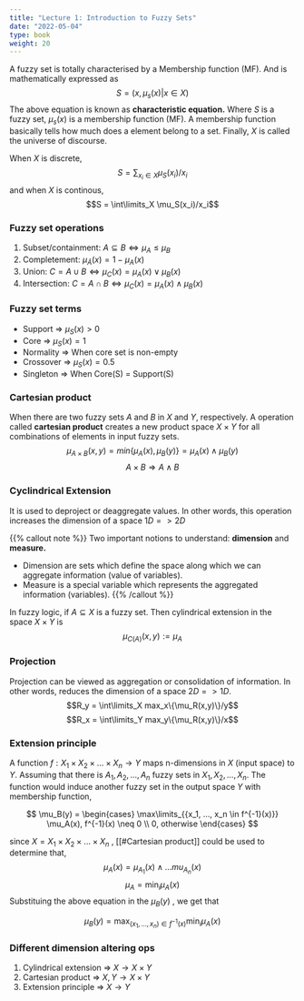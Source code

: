 ```yaml
---
title: "Lecture 1: Introduction to Fuzzy Sets"
date: "2022-05-04"
type: book
weight: 20
---
```


A fuzzy set is totally characterised by a Membership function (MF). And is mathematically expressed as
$$S = {(x, \mu_s(x) | x\in X)}$$
The above equation is known as **characteristic equation.** Where $S$ is a fuzzy set, $\mu_s(x)$ is a membership function (MF). A membership function basically tells how much does a element belong to a set. Finally, $X$ is called the universe of discourse.

When $X$ is discrete,
$$S = \sum_{x_i \in X}\mu_S(x_i)/x_i$$
and when $X$ is continous,
$$S = \int\limits_X \mu_S(x_i)/x_i$$

### Fuzzy set operations

1. Subset/containment: $A \subseteq B \Leftrightarrow \mu_A \leq \mu_B$
2. Completement: $\mu_\bar{A}(x) = 1 - \mu_A(x)$
3. Union: $C = A \cup B \Leftrightarrow \mu_C(x) = \mu_A(x) \vee \mu_B(x)$
4. Intersection: $C = A \cap B \Leftrightarrow \mu_C(x) = \mu_A(x) \wedge \mu_B(x)$

### Fuzzy set terms

- Support => $\mu_S(x) > 0$
- Core => $\mu_S(x) = 1$
- Normality => When core set is non-empty
- Crossover => $\mu_S(x) = 0.5$
- Singleton => When Core(S) = Support(S)

### Cartesian product

When there are two fuzzy sets $A$ and $B$ in $X$ and $Y$, respectively. A operation called **cartesian product** creates a new product space $X\times Y$ for all combinations of elements in input fuzzy sets.
$$\mu_{A\times B}(x, y) = min\{\mu_A(x), \mu_B(y)\} = \mu_A(x) \wedge \mu_B(y)$$
$$A\times B \Rightarrow A \wedge B$$

### Cyclindrical Extension

It is used to deproject or deaggregate values. In other words, this operation increases the dimension of a space $1D => 2D$

{{% callout note %}}
Two important notions to understand: **dimension** and **measure.**

- Dimension are sets which define the space along which we can aggregate information (value of variables).
- Measure is a special variable which represents the aggregated information (variables).
  {{% /callout %}}

In fuzzy logic, if $A \subseteq X$ is a fuzzy set. Then cylindrical extension in the space $X\times Y$ is $$\mu_{C(A)}(x,y) := \mu_A$$

### Projection

Projection can be viewed as aggregation or consolidation of information. In other words, reduces the dimension of a space $2D => 1D$.
$$R_y = \int\limits_X max_x\{\mu_R(x,y)\}/y$$$$R_x = \int\limits_Y max_y\{\mu_R(x,y)\}/x$$

### Extension principle

A function $f: X_1\times X_2 \times ... \times X_n \rightarrow Y$ maps n-dimensions in $X$ (input space) to $Y$. Assuming that there is $A_1, A_2, ..., A_n$ fuzzy sets in $X_1, X_2,..., X_n$. The function would induce another fuzzy set in the output space $Y$ with membership function,

$$
\mu_B(y) = \begin{cases}
\max\limits_{{x_1, ..., x_n \in f^{-1}(x)}} \mu_A(x), f^{-1}(x) \neq 0 \\
0, otherwise
\end{cases}
$$

since $X = X_1\times X_2 \times ... \times X_n$ , [[#Cartesian product]] could be used to determine that,
$$\mu_A(x) = \mu_{A_1}(x) \wedge ... mu_{A_n}(x)$$
$$\mu_A = \min_i \mu_A(x)$$
Substituing the above equation in the $\mu_B(y)$ , we get that

$$
\mu_B(y) = \max_{(x_1, ..., x_n
) \in f^{-1}(x)} \min_i \mu_A(x)
$$

### Different dimension altering ops

1. Cylindrical extension => $X \rightarrow X\times Y$
2. Cartesian product => $X, Y \rightarrow X \times Y$
3. Extension principle => $X \rightarrow Y$
